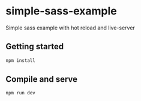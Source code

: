 # simple-sass-example

Simple sass example with hot reload and live-server

## Getting started

```bash
npm install
```

## Compile and serve

```bash
npm run dev
```
